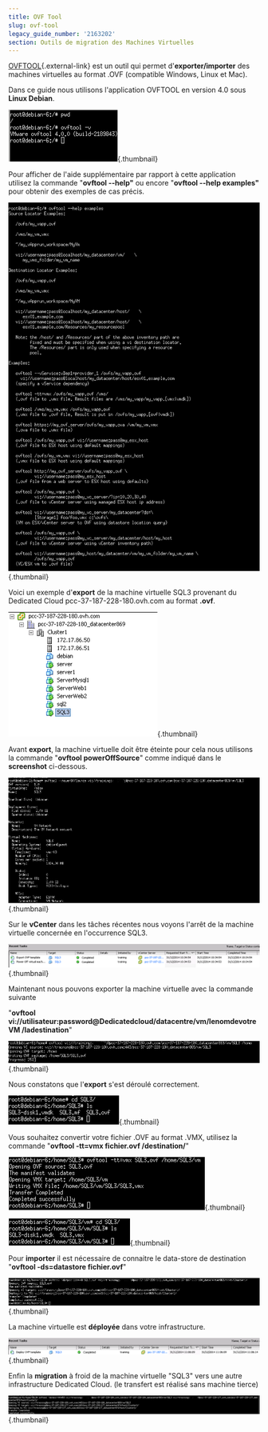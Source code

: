 ```yaml
---
title: OVF Tool
slug: ovf-tool
legacy_guide_number: '2163202'
section: Outils de migration des Machines Virtuelles
---
```









[OVFTOOL](https://www.vmware.com/support/developer/ovf/){.external-link} est un outil qui permet d'**exporter/importer** des machines virtuelles au format .OVF (compatible Windows, Linux et Mac).

Dans ce guide nous utilisons l'application OVFTOOL en version 4.0 sous **Linux Debian**.

![](images/ovftool.png){.thumbnail}

Pour afficher de l'aide supplémentaire par rapport à cette application utilisez la commande "**ovftool --help"** ou encore "**ovftool --help examples"** pour obtenir des exemples de cas précis.

![](images/ovftool2.png){.thumbnail}

Voici un exemple d'**export** de la machine virtuelle SQL3 provenant du Dedicated Cloud pcc-37-187-228-180.ovh.com au format **.ovf**.

![](images/ovftool3.png){.thumbnail}

Avant **export**, la machine virtuelle doit être éteinte pour cela nous utilisons la commande "**ovftool powerOffSource**" comme indiqué dans le **screenshot** ci-dessous.

![](images/ovftool5.png){.thumbnail}

Sur le **vCenter** dans les tâches récentes nous voyons l'arrêt de la machine virtuelle concernée en l'occurrence SQL3.

![](images/ovftool4.png){.thumbnail}

Maintenant nous pouvons exporter la machine virtuelle avec la commande suivante

"**ovftool vi://utilisateur:password@Dedicatedcloud/datacentre/vm/lenomdevotreVM /ladestination**"

![](images/ovftool6.png){.thumbnail}

Nous constatons que l'**export** s'est déroulé correctement.

![](images/ovftool7.png){.thumbnail}

Vous souhaitez convertir votre fichier .OVF au format .VMX, utilisez la commande "**ovftool -tt=vmx fichier.ovf /destination/**"

![](images/ovftool8.png){.thumbnail}

![](images/ovftool9.png){.thumbnail}

Pour **importer** il est nécessaire de connaitre le data-store de destination "**ovftool -ds=datastore fichier.ovf**"

![](images/ovftool11.png){.thumbnail}

La machine virtuelle est **déployée** dans votre infrastructure.

![](images/ovftool12.png){.thumbnail}

Enfin la **migration** à froid de la machine virtuelle "SQL3" vers une autre infrastructure Dedicated Cloud. (le transfert est réalisé sans machine tierce)

![](images/ovftool14.png){.thumbnail}
